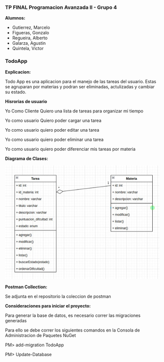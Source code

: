 ### TP FINAL Programacion Avanzada II - Grupo 4

**Alumnos:**
- Gutierrez, Marcelo
- Figueras, Gonzalo
- Regueira, Alberto
- Galarza, Agustin
- Quintela, Victor

### TodoApp

**Explicacion:**

Todo App es una aplicacion para el manejo de las tareas del usuario. 
Estas se agruparan por materias y podran ser eliminadas, actulizadas y cambiar su estado.

**Hisrorias de usuario**

Yo Como Cliente Quiero una lista de tareas para organizar mi tiempo

Yo como usuario Quiero poder cargar una tarea

Yo como usuario quiero poder editar una tarea

Yo como usuario quiero poder eliminar una tarea

Yo como usuario quiero poder diferenciar mis tareas por materia

**Diagrama de Clases:**

![Alt text](Diagrama.jpeg?raw=true "Diagrama de clases")

**Postman Collection:**

Se adjunta en el repositorio la coleccion de postman

**Consideraciones para iniciar el proyecto:**

Para generar la base de datos, es necesario correr las migraciones generadas

Para ello se debe correr los siguientes comandos en la Consola de Administracion de Paquetes NuGet

PM> add-migration TodoApp

PM> Update-Database
